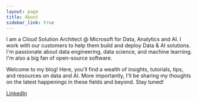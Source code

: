 ```yaml
---
layout: page
title: About
sidebar_link: true
---
```


I am a Cloud Solution Architect @ Microsoft for Data, Analytics and AI. I work with our customers to help them build and deploy Data & AI solutions. I'm passionate about data engineering, data science, and machine learning. I'm also a big fan of open-source software.

<p class="message">
  Welcome to my blog! Here, you'll find a wealth of insights, tutorials, tips, and resources on data and AI. More importantly, I'll be sharing my thoughts on the latest happenings in these fields and beyond. Stay tuned!
</p>

[LinkedIn](https://www.linkedin.com/in/hamood-ca)